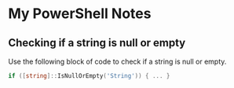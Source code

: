 # My PowerShell Notes



## Checking if a string is null or empty
Use the following block of code to check if a string is null or empty.

```powershell
if ([string]::IsNullOrEmpty('String')) { ... }
```